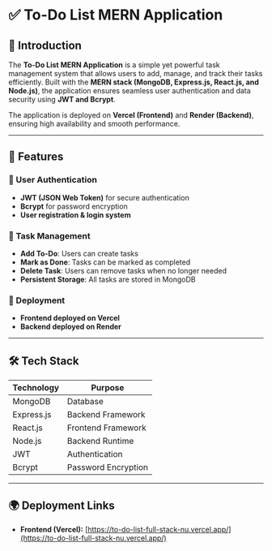 # ✅ To-Do List MERN Application

## 📌 Introduction
The **To-Do List MERN Application** is a simple yet powerful task management system that allows users to add, manage, and track their tasks efficiently. Built with the **MERN stack (MongoDB, Express.js, React.js, and Node.js)**, the application ensures seamless user authentication and data security using **JWT and Bcrypt**.

The application is deployed on **Vercel (Frontend)** and **Render (Backend)**, ensuring high availability and smooth performance.

---

## 🚀 Features

### 🔹 User Authentication
- **JWT (JSON Web Token)** for secure authentication
- **Bcrypt** for password encryption
- **User registration & login system**

### 🔹 Task Management
- **Add To-Do**: Users can create tasks
- **Mark as Done**: Tasks can be marked as completed
- **Delete Task**: Users can remove tasks when no longer needed
- **Persistent Storage**: All tasks are stored in MongoDB


### 🔹 Deployment
- **Frontend deployed on Vercel**
- **Backend deployed on Render**

---

## 🛠️ Tech Stack

| Technology | Purpose |
|------------|---------|
| MongoDB | Database |
| Express.js | Backend Framework |
| React.js | Frontend Framework |
| Node.js | Backend Runtime |
| JWT | Authentication |
| Bcrypt | Password Encryption |

---


## 🌍 Deployment Links
- **Frontend (Vercel):** [https://to-do-list-full-stack-nu.vercel.app/](https://to-do-list-full-stack-nu.vercel.app/)
